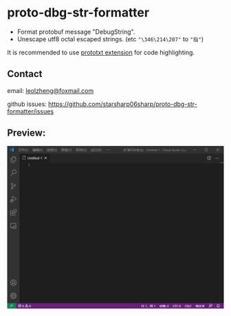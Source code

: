 # proto-dbg-str-formatter

- Format protobuf message "DebugString".
- Unescape utf8 octal escaped strings. (etc `"\346\214\207"` to `"指"`)

It is recommended to use  [prototxt extension](https://marketplace.visualstudio.com/items?itemName=dmitry-korobchenko.prototxt) for code highlighting.

## Contact
email: leolzheng@foxmail.com

github issues: https://github.com/starsharp06sharp/proto-dbg-str-formatter/issues

## Preview:
![screen_record](https://raw.githubusercontent.com/starsharp06sharp/proto-dbg-str-formatter/master/img/screen_record.gif)
